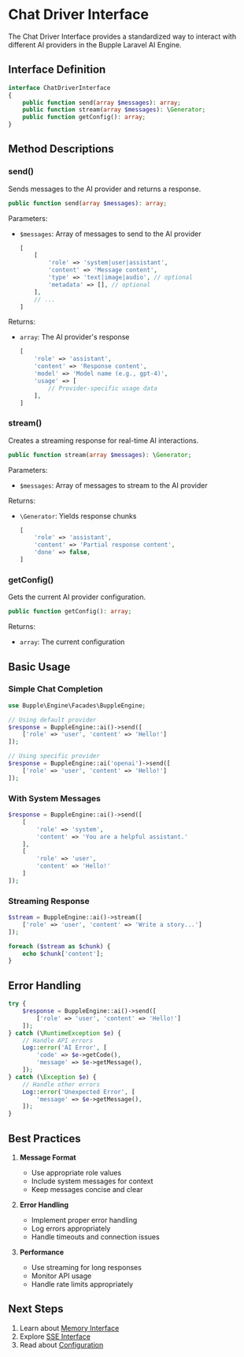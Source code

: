 # Chat Driver Interface

The Chat Driver Interface provides a standardized way to interact with different AI providers in the Bupple Laravel AI Engine.

## Interface Definition

```php
interface ChatDriverInterface
{
    public function send(array $messages): array;
    public function stream(array $messages): \Generator;
    public function getConfig(): array;
}
```

## Method Descriptions

### send()

Sends messages to the AI provider and returns a response.

```php
public function send(array $messages): array;
```

Parameters:
- `$messages`: Array of messages to send to the AI provider
  ```php
  [
      [
          'role' => 'system|user|assistant',
          'content' => 'Message content',
          'type' => 'text|image|audio', // optional
          'metadata' => [], // optional
      ],
      // ...
  ]
  ```

Returns:
- `array`: The AI provider's response
  ```php
  [
      'role' => 'assistant',
      'content' => 'Response content',
      'model' => 'Model name (e.g., gpt-4)',
      'usage' => [
          // Provider-specific usage data
      ],
  ]
  ```

### stream()

Creates a streaming response for real-time AI interactions.

```php
public function stream(array $messages): \Generator;
```

Parameters:
- `$messages`: Array of messages to stream to the AI provider

Returns:
- `\Generator`: Yields response chunks
  ```php
  [
      'role' => 'assistant',
      'content' => 'Partial response content',
      'done' => false,
  ]
  ```

### getConfig()

Gets the current AI provider configuration.

```php
public function getConfig(): array;
```

Returns:
- `array`: The current configuration

## Basic Usage

### Simple Chat Completion

```php
use Bupple\Engine\Facades\BuppleEngine;

// Using default provider
$response = BuppleEngine::ai()->send([
    ['role' => 'user', 'content' => 'Hello!']
]);

// Using specific provider
$response = BuppleEngine::ai('openai')->send([
    ['role' => 'user', 'content' => 'Hello!']
]);
```

### With System Messages

```php
$response = BuppleEngine::ai()->send([
    [
        'role' => 'system',
        'content' => 'You are a helpful assistant.'
    ],
    [
        'role' => 'user',
        'content' => 'Hello!'
    ]
]);
```

### Streaming Response

```php
$stream = BuppleEngine::ai()->stream([
    ['role' => 'user', 'content' => 'Write a story...']
]);

foreach ($stream as $chunk) {
    echo $chunk['content'];
}
```

## Error Handling

```php
try {
    $response = BuppleEngine::ai()->send([
        ['role' => 'user', 'content' => 'Hello!']
    ]);
} catch (\RuntimeException $e) {
    // Handle API errors
    Log::error('AI Error', [
        'code' => $e->getCode(),
        'message' => $e->getMessage(),
    ]);
} catch (\Exception $e) {
    // Handle other errors
    Log::error('Unexpected Error', [
        'message' => $e->getMessage(),
    ]);
}
```

## Best Practices

1. **Message Format**
   - Use appropriate role values
   - Include system messages for context
   - Keep messages concise and clear

2. **Error Handling**
   - Implement proper error handling
   - Log errors appropriately
   - Handle timeouts and connection issues

3. **Performance**
   - Use streaming for long responses
   - Monitor API usage
   - Handle rate limits appropriately

## Next Steps

1. Learn about [Memory Interface](memory-interface)
2. Explore [SSE Interface](sse-interface)
3. Read about [Configuration](configuration)

